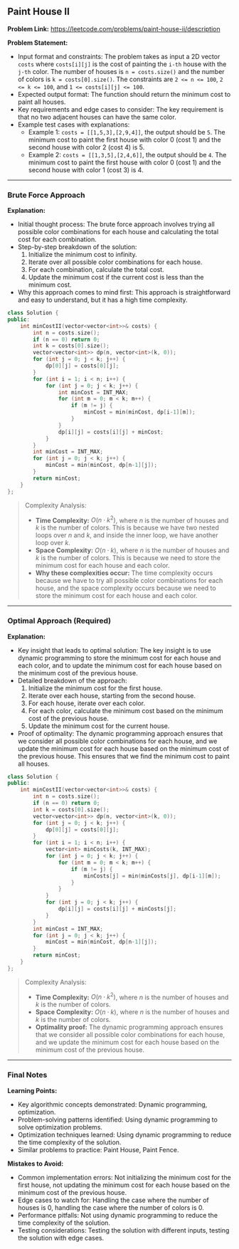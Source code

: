 ## Paint House II

**Problem Link:** https://leetcode.com/problems/paint-house-ii/description

**Problem Statement:**
- Input format and constraints: The problem takes as input a 2D vector `costs` where `costs[i][j]` is the cost of painting the `i-th` house with the `j-th` color. The number of houses is `n = costs.size()` and the number of colors is `k = costs[0].size()`. The constraints are `2 <= n <= 100`, `2 <= k <= 100`, and `1 <= costs[i][j] <= 100`.
- Expected output format: The function should return the minimum cost to paint all houses.
- Key requirements and edge cases to consider: The key requirement is that no two adjacent houses can have the same color.
- Example test cases with explanations:
  - Example 1: `costs = [[1,5,3],[2,9,4]]`, the output should be `5`. The minimum cost to paint the first house with color 0 (cost 1) and the second house with color 2 (cost 4) is 5.
  - Example 2: `costs = [[1,3,5],[2,4,6]]`, the output should be `4`. The minimum cost to paint the first house with color 0 (cost 1) and the second house with color 1 (cost 3) is 4.

---

### Brute Force Approach

**Explanation:**
- Initial thought process: The brute force approach involves trying all possible color combinations for each house and calculating the total cost for each combination.
- Step-by-step breakdown of the solution:
  1. Initialize the minimum cost to infinity.
  2. Iterate over all possible color combinations for each house.
  3. For each combination, calculate the total cost.
  4. Update the minimum cost if the current cost is less than the minimum cost.
- Why this approach comes to mind first: This approach is straightforward and easy to understand, but it has a high time complexity.

```cpp
class Solution {
public:
    int minCostII(vector<vector<int>>& costs) {
        int n = costs.size();
        if (n == 0) return 0;
        int k = costs[0].size();
        vector<vector<int>> dp(n, vector<int>(k, 0));
        for (int j = 0; j < k; j++) {
            dp[0][j] = costs[0][j];
        }
        for (int i = 1; i < n; i++) {
            for (int j = 0; j < k; j++) {
                int minCost = INT_MAX;
                for (int m = 0; m < k; m++) {
                    if (m != j) {
                        minCost = min(minCost, dp[i-1][m]);
                    }
                }
                dp[i][j] = costs[i][j] + minCost;
            }
        }
        int minCost = INT_MAX;
        for (int j = 0; j < k; j++) {
            minCost = min(minCost, dp[n-1][j]);
        }
        return minCost;
    }
};
```

> Complexity Analysis:
> - **Time Complexity:** $O(n \cdot k^2)$, where $n$ is the number of houses and $k$ is the number of colors. This is because we have two nested loops over $n$ and $k$, and inside the inner loop, we have another loop over $k$.
> - **Space Complexity:** $O(n \cdot k)$, where $n$ is the number of houses and $k$ is the number of colors. This is because we need to store the minimum cost for each house and each color.
> - **Why these complexities occur:** The time complexity occurs because we have to try all possible color combinations for each house, and the space complexity occurs because we need to store the minimum cost for each house and each color.

---

### Optimal Approach (Required)

**Explanation:**
- Key insight that leads to optimal solution: The key insight is to use dynamic programming to store the minimum cost for each house and each color, and to update the minimum cost for each house based on the minimum cost of the previous house.
- Detailed breakdown of the approach:
  1. Initialize the minimum cost for the first house.
  2. Iterate over each house, starting from the second house.
  3. For each house, iterate over each color.
  4. For each color, calculate the minimum cost based on the minimum cost of the previous house.
  5. Update the minimum cost for the current house.
- Proof of optimality: The dynamic programming approach ensures that we consider all possible color combinations for each house, and we update the minimum cost for each house based on the minimum cost of the previous house. This ensures that we find the minimum cost to paint all houses.

```cpp
class Solution {
public:
    int minCostII(vector<vector<int>>& costs) {
        int n = costs.size();
        if (n == 0) return 0;
        int k = costs[0].size();
        vector<vector<int>> dp(n, vector<int>(k, 0));
        for (int j = 0; j < k; j++) {
            dp[0][j] = costs[0][j];
        }
        for (int i = 1; i < n; i++) {
            vector<int> minCosts(k, INT_MAX);
            for (int j = 0; j < k; j++) {
                for (int m = 0; m < k; m++) {
                    if (m != j) {
                        minCosts[j] = min(minCosts[j], dp[i-1][m]);
                    }
                }
            }
            for (int j = 0; j < k; j++) {
                dp[i][j] = costs[i][j] + minCosts[j];
            }
        }
        int minCost = INT_MAX;
        for (int j = 0; j < k; j++) {
            minCost = min(minCost, dp[n-1][j]);
        }
        return minCost;
    }
};
```

> Complexity Analysis:
> - **Time Complexity:** $O(n \cdot k^2)$, where $n$ is the number of houses and $k$ is the number of colors.
> - **Space Complexity:** $O(n \cdot k)$, where $n$ is the number of houses and $k$ is the number of colors.
> - **Optimality proof:** The dynamic programming approach ensures that we consider all possible color combinations for each house, and we update the minimum cost for each house based on the minimum cost of the previous house.

---

### Final Notes

**Learning Points:**
- Key algorithmic concepts demonstrated: Dynamic programming, optimization.
- Problem-solving patterns identified: Using dynamic programming to solve optimization problems.
- Optimization techniques learned: Using dynamic programming to reduce the time complexity of the solution.
- Similar problems to practice: Paint House, Paint Fence.

**Mistakes to Avoid:**
- Common implementation errors: Not initializing the minimum cost for the first house, not updating the minimum cost for each house based on the minimum cost of the previous house.
- Edge cases to watch for: Handling the case where the number of houses is 0, handling the case where the number of colors is 0.
- Performance pitfalls: Not using dynamic programming to reduce the time complexity of the solution.
- Testing considerations: Testing the solution with different inputs, testing the solution with edge cases.
